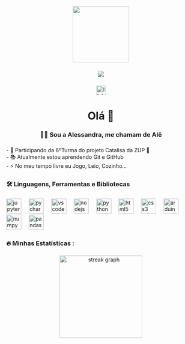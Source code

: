﻿<div align="center">
  <img height="150" src="https://avatars.githubusercontent.com/u/190024972?v=4"  />
</div>

###

<div align="center">
  <img src="https://visitor-badge.laobi.icu/badge?page_id=AleDomici.AleDomici&right_color=blueviolet"  />
</div>

###

<div align="center">
  <a href="https://br.linkedin.com/in/alessandra-domiciano" target="_blank">
    <img src="https://img.shields.io/static/v1?message=LinkedIn&logo=linkedin&label=&color=0077B5&logoColor=white&labelColor=&style=flat" height="25" alt="linkedin logo"  />
  </a>
</div>

###

<h1 align="center">Olá 👋</h1>

###

<h3 align="center">🧑‍🚀 Sou a Alessandra, me chamam de Alê</h3>

###

<p align="left">- 🚀 Participando da 6ºTurma do projeto Catalisa da ZUP 🐝<br>
- 📚 Atualmente estou aprendendo Git e GitHub<br>  - ⚡ No meu tempo livre eu Jogo, Leio, Cozinho...</p>

###

<h3 align="left">🛠 Linguagens, Ferramentas e Bibliotecas</h3>

###

<div align="left">
  <img src="https://cdn.jsdelivr.net/gh/devicons/devicon/icons/jupyter/jupyter-original.svg" height="40" alt="jupyter logo"  />
  <img width="12" />
  <img src="https://cdn.jsdelivr.net/gh/devicons/devicon/icons/pycharm/pycharm-original.svg" height="40" alt="pycharm logo"  />
  <img width="12" />
  <img src="https://cdn.jsdelivr.net/gh/devicons/devicon/icons/vscode/vscode-original.svg" height="40" alt="vscode logo"  />
  <img width="12" />
  <img src="https://cdn.jsdelivr.net/gh/devicons/devicon/icons/nodejs/nodejs-original.svg" height="40" alt="nodejs logo"  />
  <img width="12" />
  <img src="https://cdn.jsdelivr.net/gh/devicons/devicon/icons/python/python-original.svg" height="40" alt="python logo"  />
  <img width="12" />
  <img src="https://cdn.jsdelivr.net/gh/devicons/devicon/icons/html5/html5-original.svg" height="40" alt="html5 logo"  />
  <img width="12" />
  <img src="https://cdn.jsdelivr.net/gh/devicons/devicon/icons/css3/css3-original.svg" height="40" alt="css3 logo"  />
  <img width="12" />
  <img src="https://cdn.jsdelivr.net/gh/devicons/devicon/icons/arduino/arduino-original.svg" height="40" alt="arduino logo"  />
  <img width="12" />
  <img src="https://cdn.jsdelivr.net/gh/devicons/devicon/icons/numpy/numpy-original.svg" height="40" alt="numpy logo"  />
  <img width="12" />
  <img src="https://cdn.jsdelivr.net/gh/devicons/devicon/icons/pandas/pandas-original.svg" height="40" alt="pandas logo"  />
</div>

###

<h3 align="left">🔥   Minhas Estatísticas :</h3>

###

<div align="center">
  <img src="https://streak-stats.demolab.com?user=AleDomici&locale=en&mode=daily&theme=dark&hide_border=false&border_radius=5&order=3" height="220" alt="streak graph"  />
</div>

###